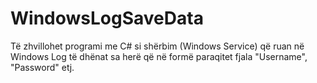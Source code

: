 # WindowsLogSaveData
Të zhvillohet programi me C# si shërbim (Windows Service) që ruan në Windows Log të dhënat sa herë që në formë paraqitet fjala "Username", "Password" etj.
